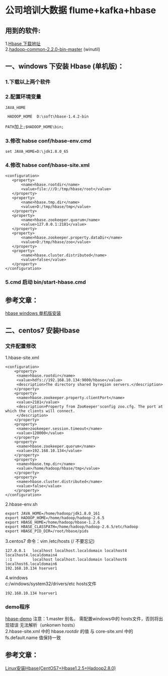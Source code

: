 # 公司培训大数据 flume+kafka+hbase   

## 用到的软件:
1.[Hbase 下载地址](http://archive.apache.org/dist/hbase/)  
2.[hadoop-common-2.2.0-bin-master](https://coding.net/u/panchenri/p/dubbo-soft/git?public=true) (winutil)  

## 一、windows 下安装 Hbase (单机版)：
### 1.下载以上两个软件   

### 2.配置环境变量  
 ``` JAVA_HOME  ```  
 
 ``` HADOOP_HOME  D:\soft\hbase-1.4.2-bin```  
 
 ``` PATH ```加上``` ;$HADOOP_HOME\bin;  ```

### 3.修改  habse conf/hbase-env.cmd  
   ```set JAVA_HOME=D:\jdk1.8.0_65  ```
   
### 4.修改 habse conf/hbase-site.xml    
    
 ```   
<configuration>
	<property>  
        <name>hbase.rootdir</name>  
        <value>file:///D:/tmp/hbase/root</value>  
    </property>  
    <property>  
        <name>hbase.tmp.dir</name>  
        <value>D:/tmp/hbase/tmp</value>  
    </property>  
    <property>  
        <name>hbase.zookeeper.quorum</name>  
        <value>127.0.0.1:2181</value>  
    </property>  
    <property>  
        <name>hbase.zookeeper.property.dataDir</name>  
        <value>D:/tmp/hbase/zoo</value>  
    </property>  
    <property>  
        <name>hbase.cluster.distributed</name>  
        <value>false</value>  
    </property>  
</configuration>
```

### 5.cmd 启动 bin/start-hbase.cmd

## 参考文章：  

[hbase windows 单机版安装](https://blog.csdn.net/qq_16829555/article/details/50514650)    




## 二、centos7 安装Hbase  

### 文件配置修改

1.hbase-site.xml
````
<configuration>
	<property>  
	 <name>hbase.rootdir</name>  
	 <value>hdfs://192.168.10.134:9000/hbase</value>  
	 <description>The directory shared byregion servers.</description>  
	</property>  
	<property>  
	 <name>hbase.zookeeper.property.clientPort</name>  
	 <value>2181</value>  
	 <description>Property from ZooKeeper'sconfig zoo.cfg. The port at which the clients will connect.  
	 </description>  
	</property>  
	<property>  
	 <name>zookeeper.session.timeout</name>  
	 <value>120000</value>  
	</property>  
	<property>  
	 <name>hbase.zookeeper.quorum</name>  
	 <value>192.168.10.134</value>  
	</property>  
	<property>  
	 <name>hbase.tmp.dir</name>  
	 <value>/home/hadoop/hbase/tmp</value>  
	</property>  
	<property>  
	 <name>hbase.cluster.distributed</name>  
	 <value>false</value>  
	</property>  
</configuration>
````  

2.hbase-env.sh   
`````
export JAVA_HOME=/home/hadoop/jdk1.8.0_161
export HADOOP_HOME=/home/hadoop/hadoop-2.6.5
export HBASE_HOME=/home/hadoop/hbase-1.2.6  
export HBASE_CLASSPATH=/home/hadoop/hadoop-2.6.5/etc/hadoop  
export HBASE_PID_DIR=/root/hbase/pids
`````

3.centos7 
命令：vim /etc/hosts  (/ 不要忘记)
`````
127.0.0.1   localhost localhost.localdomain localhost4 localhost4.localdomain4
::1         localhost localhost.localdomain localhost6 localhost6.localdomain6
192.168.10.134 hserver1
`````

4.windows   
c:/windows/system32/drivers/etc  hosts文件
````
192.168.10.134 hserver1
````
### demo程序
 [hbase-demo](https://coding.net/u/panchenri/p/hbase-demo/git?public=true) 
 注意：1.master 别名， 需配置windows中的 hosts文件，否则将出现错误 无法解析（unkonwn hosts）  
       2.hbase-site.xml  中的  hbase.rootdir  的值 与  core-site.xml  中的 fs.default.name  值保持一致
 
## 参考文章：
[Linux安装Hbase(CentOS7+Hbase1.2.5+Hadoop2.8.0)](https://blog.csdn.net/pucao_cug/article/details/72229223)




